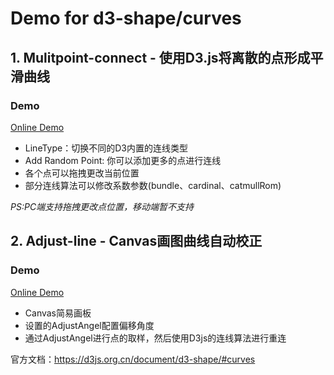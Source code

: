 # Demo for d3-shape/curves

## 1. Mulitpoint-connect - 使用D3.js将离散的点形成平滑曲线

### Demo
[Online Demo](https://kongfandong.cn/demo/d3-multipoint-connection/index.html)

+ LineType：切换不同的D3内置的连线类型
+ Add Random Point: 你可以添加更多的点进行连线
+ 各个点可以拖拽更改当前位置
+ 部分连线算法可以修改系数参数(bundle、cardinal、catmullRom)

*PS:PC端支持拖拽更改点位置，移动端暂不支持*

## 2. Adjust-line - Canvas画图曲线自动校正

### Demo
[Online Demo](https://kongfandong.cn/demo/d3-adjust-line/index.html)

+ Canvas简易画板
+ 设置的AdjustAngel配置偏移角度
+ 通过AdjustAngel进行点的取样，然后使用D3js的连线算法进行重连


官方文档：<a href="https://d3js.org.cn/document/d3-shape/#curves" target="_blank">https://d3js.org.cn/document/d3-shape/#curves</a>
